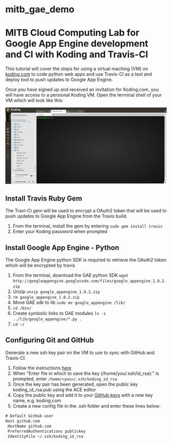 mitb_gae_demo
=============

# MITB Cloud Computing Lab for Google App Engine development and CI with Koding and Travis-CI

This tutorial will cover the steps for using a virtual maching (VM) on [koding.com](https://koding.com) to code python web apps and use Travis-CI as a test and deploy tool to push updates to Google App Engine.

Once you have signed up and received an invitation for Koding.com, you will have access to a persional Koding VM. Open the terminal shell of your VM which will look like this:

![koding terminal](/images/koding_vm.png)


## Install Travis Ruby Gem

The Travi-CI gem will be used to encrypt a OAuth2 token that will be used to push updates to Google App Engine from the Travis build.

1. From the terminal, install the gem by entering `sudo gem install travis`
2. Enter your Koding password when prompted


## Install Google App Engine - Python

The Google App Engine python SDK is required to retrieve the OAuth2 token which will be encrypted by travis

1. From the terminal, download the GAE python SDK `wget http://googleappengine.googlecode.com/files/google_appengine_1.8.2.zip`
2. Unzip `unzip google_appengine_1.8.2.zip`
3. `rm google_appengine_1.8.2.zip`
4. Move GAE sdk to lib `sudo mv google_appengine /lib/`
5. `cd /bin/`
6. Create symbolic links to GAE modules `ln -s ../lib/google_appengine/*.py .`
7. `cd ~/`


## Configuring Git and GitHub

Generate a new ssh key pair on the VM to use to sync with GitHub and Travis-CI.

1. Follow the instructions [here](https://help.github.com/articles/generating-ssh-keys)
2. When "Enter file in which to save the key (/home/you/.ssh/id_rsa):" is prompted, enter  `/home/<you>/.ssh/koding_id_rsa`
3. Once the key pair has been generated, open the public key koding_id_rsa.pub using the ACE editor
4. Copy the public key and add it to your [GitHub keys](https://github.com/settings/ssh) with a new key name, e.g. koding.com
5. Create a new config file in the .ssh folder and enter these lines below:
```text
# Default GitHub user
Host github.com
 HostName github.com
 PreferredAuthentications publickey
 IdentityFile ~/.ssh/koding_id_rsa
```